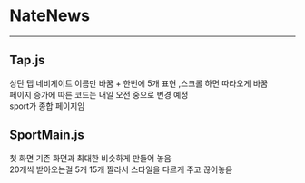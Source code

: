# NateNews
---
## Tap.js
상단 탭 네비게이트 이름만 바꿈 + 한번에 5개 표현 ,스크롤 하면 따라오게 바꿈   
페이지 증가에 따른 코드는 내일 오전 중으로 변경 예정   
sport가 종합 페이지임

## SportMain.js
첫 화면 기존 화면과 최대한 비슷하게 만들어 놓음   
20개씩 받아오는걸 5개 15개 짤라서 스타일을 다르게 주고 끊어놓음
